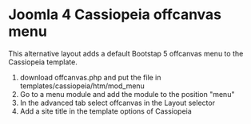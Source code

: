 # Joomla 4 Cassiopeia offcanvas menu

This alternative layout adds a default Bootstap 5 offcanvas menu to the Cassiopeia template.

1. download offcanvas.php and put the file in templates/cassiopeia/htm/mod_menu
2. Go to a menu module and add the module to the position "menu"
3. In the advanced tab select offcanvas in the Layout selector
4. Add a site title in the template options of Cassiopeia
